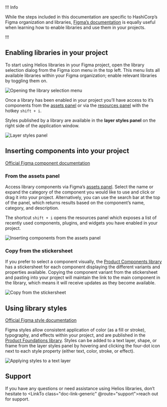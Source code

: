 !!! Info

While the steps included in this documentation are specific to HashiCorp’s Figma organization and libraries, [Figma’s documentation](https://help.figma.com/hc/en-us/articles/360041051154-Guide-to-libraries-in-Figma) is equally useful when learning how to enable libraries and use them in your projects.

!!!

## Enabling libraries in your project

To start using Helios libraries in your Figma project, open the library selection dialog from the Figma icon menu in the top left. This menu lists all available libraries within your Figma organization; enable relevant libraries by toggling them on.

![Opening the library selection menu](/assets/getting-started/designers/enable-libraries.png)

Once a library has been enabled in your project you’ll have access to it’s components from the [assets panel](https://help.figma.com/hc/en-us/articles/360038663994-Name-and-organize-components#assetspanel) or via the [resources panel](https://help.figma.com/hc/en-us/articles/360039150413-Swap-components-and-instances#quick-insert) with the hotkey `shift + i`.

Styles published by a library are available in the **layer styles panel** on the right side of the application window.

![Layer styles panel](/assets/getting-started/designers/layer-style-panel.png)

## Inserting components into your project

[Official Figma component documentation](https://help.figma.com/hc/en-us/articles/360038662654-Guide-to-components-in-Figma)

### From the assets panel

Access library components via Figma’s [assets panel](https://help.figma.com/hc/en-us/articles/360038663994-Name-and-organize-components#assetspanel). Select the name or expand the category of the component you would like to use and click or drag it into your project. Alternatively, you can use the search bar at the top of the panel, which returns results based on the component’s name, category, and description.

The shortcut `shift + i` opens the resources panel which exposes a list of recently used components, plugins, and widgets you have enabled in your project.

![Inserting components from the assets panel](/assets/getting-started/designers/assets-resources-panel.png)

### Copy from the stickersheet

If you prefer to select a component visually, the [Product Components library](https://www.figma.com/file/noyY6dUMDYjmySpHcMjhkN/HDS-Product---Components?t=Ooe3pkDap3cGcgAH-1) has a stickersheet for each component displaying the different variants and properties available. Copying the component variant from the stickersheet and pasting into your project will maintain the link to the main component in the library, which means it will receive updates as they become available.

![Copy from the stickersheet](/assets/getting-started/designers/copy-from-stickersheet.png)

## Using library styles

[Official Figma style documentation](https://help.figma.com/hc/en-us/articles/360039238753-Styles-in-Figma)

Figma styles allow consistent application of color (as a fill or stroke), typography, and effects within your project, and are published in the [Product Foundations library](https://www.figma.com/file/oQsMzMMnynfPWpMEt91OpH/HDS-Product---Foundations?node-id=2916%3A4&t=5MKbTaM2QzE0F5KA-1). Styles can be added to a text layer, shape, or frame from the layer styles panel by hovering and clicking the four-dot icon next to each style property (either text, color, stroke, or effect).

![Applying styles to a text layer](/assets/getting-started/designers/apply-text-style.png)

## Support

If you have any questions or need assistance using Helios libraries, don’t hesitate to <LinkTo class="doc-link-generic" @route="support">reach out for support</LinkTo>.
